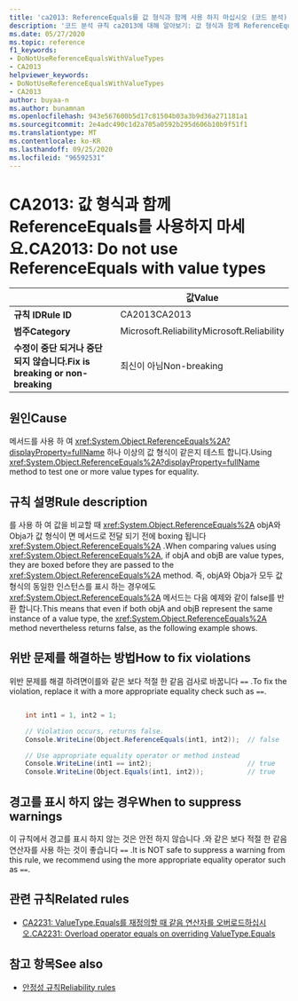 ```yaml
---
title: 'ca2013: ReferenceEquals를 값 형식과 함께 사용 하지 마십시오 (코드 분석).'
description: '코드 분석 규칙 ca2013에 대해 알아보기: 값 형식과 함께 ReferenceEquals를 사용 하지 마세요.'
ms.date: 05/27/2020
ms.topic: reference
f1_keywords:
- DoNotUseReferenceEqualsWithValueTypes
- CA2013
helpviewer_keywords:
- DoNotUseReferenceEqualsWithValueTypes
- CA2013
author: buyaa-n
ms.author: bunamnan
ms.openlocfilehash: 943e567600b5d17c81504b03a3b9d36a271181a1
ms.sourcegitcommit: 2e4adc490c1d2a705a0592b295d606b10b9f51f1
ms.translationtype: MT
ms.contentlocale: ko-KR
ms.lasthandoff: 09/25/2020
ms.locfileid: "96592531"
---
```

# <a name="ca2013-do-not-use-referenceequals-with-value-types"></a><span data-ttu-id="15198-103">CA2013: 값 형식과 함께 ReferenceEquals를 사용하지 마세요.</span><span class="sxs-lookup"><span data-stu-id="15198-103">CA2013: Do not use ReferenceEquals with value types</span></span>

| | <span data-ttu-id="15198-104">값</span><span class="sxs-lookup"><span data-stu-id="15198-104">Value</span></span> |
|-|-|
| <span data-ttu-id="15198-105">**규칙 ID**</span><span class="sxs-lookup"><span data-stu-id="15198-105">**Rule ID**</span></span> |<span data-ttu-id="15198-106">CA2013</span><span class="sxs-lookup"><span data-stu-id="15198-106">CA2013</span></span>|
| <span data-ttu-id="15198-107">**범주**</span><span class="sxs-lookup"><span data-stu-id="15198-107">**Category**</span></span> |<span data-ttu-id="15198-108">Microsoft.Reliability</span><span class="sxs-lookup"><span data-stu-id="15198-108">Microsoft.Reliability</span></span>|
| <span data-ttu-id="15198-109">**수정이 중단 되거나 중단 되지 않습니다.**</span><span class="sxs-lookup"><span data-stu-id="15198-109">**Fix is breaking or non-breaking**</span></span> |<span data-ttu-id="15198-110">최신이 아님</span><span class="sxs-lookup"><span data-stu-id="15198-110">Non-breaking</span></span>|

## <a name="cause"></a><span data-ttu-id="15198-111">원인</span><span class="sxs-lookup"><span data-stu-id="15198-111">Cause</span></span>

<span data-ttu-id="15198-112">메서드를 사용 하 여 <xref:System.Object.ReferenceEquals%2A?displayProperty=fullName> 하나 이상의 값 형식이 같은지 테스트 합니다.</span><span class="sxs-lookup"><span data-stu-id="15198-112">Using <xref:System.Object.ReferenceEquals%2A?displayProperty=fullName> method to test one or more value types for equality.</span></span>

## <a name="rule-description"></a><span data-ttu-id="15198-113">규칙 설명</span><span class="sxs-lookup"><span data-stu-id="15198-113">Rule description</span></span>

<span data-ttu-id="15198-114">를 사용 하 여 값을 비교할 때 <xref:System.Object.ReferenceEquals%2A> objA와 Obja가 값 형식이 면 메서드로 전달 되기 전에 boxing 됩니다 <xref:System.Object.ReferenceEquals%2A> .</span><span class="sxs-lookup"><span data-stu-id="15198-114">When comparing values using <xref:System.Object.ReferenceEquals%2A>, if objA and objB are value types, they are boxed before they are passed to the <xref:System.Object.ReferenceEquals%2A> method.</span></span> <span data-ttu-id="15198-115">즉, objA와 Obja가 모두 값 형식의 동일한 인스턴스를 표시 하는 경우에도 <xref:System.Object.ReferenceEquals%2A> 메서드는 다음 예제와 같이 false를 반환 합니다.</span><span class="sxs-lookup"><span data-stu-id="15198-115">This means that even if both objA and objB represent the same instance of a value type, the <xref:System.Object.ReferenceEquals%2A> method nevertheless returns false, as the following example shows.</span></span>

## <a name="how-to-fix-violations"></a><span data-ttu-id="15198-116">위반 문제를 해결하는 방법</span><span class="sxs-lookup"><span data-stu-id="15198-116">How to fix violations</span></span>

<span data-ttu-id="15198-117">위반 문제를 해결 하려면이를와 같은 보다 적절 한 같음 검사로 바꿉니다 `==` .</span><span class="sxs-lookup"><span data-stu-id="15198-117">To fix the violation, replace it with a more appropriate equality check such as `==`.</span></span>

```csharp

    int int1 = 1, int2 = 1;

    // Violation occurs, returns false.
    Console.WriteLine(Object.ReferenceEquals(int1, int2));  // false

    // Use appropriate equality operator or method instead
    Console.WriteLine(int1 == int2);                        // true
    Console.WriteLine(Object.Equals(int1, int2));           // true
```

## <a name="when-to-suppress-warnings"></a><span data-ttu-id="15198-118">경고를 표시 하지 않는 경우</span><span class="sxs-lookup"><span data-stu-id="15198-118">When to suppress warnings</span></span>

<span data-ttu-id="15198-119">이 규칙에서 경고를 표시 하지 않는 것은 안전 하지 않습니다 .와 같은 보다 적절 한 같음 연산자를 사용 하는 것이 좋습니다 `==` .</span><span class="sxs-lookup"><span data-stu-id="15198-119">It is NOT safe to suppress a warning from this rule, we recommend using the more appropriate equality operator such as `==`.</span></span>

## <a name="related-rules"></a><span data-ttu-id="15198-120">관련 규칙</span><span class="sxs-lookup"><span data-stu-id="15198-120">Related rules</span></span>

- [<span data-ttu-id="15198-121">CA2231: ValueType.Equals를 재정의할 때 같음 연산자를 오버로드하십시오.</span><span class="sxs-lookup"><span data-stu-id="15198-121">CA2231: Overload operator equals on overriding ValueType.Equals</span></span>](CA2231.md)

## <a name="see-also"></a><span data-ttu-id="15198-122">참고 항목</span><span class="sxs-lookup"><span data-stu-id="15198-122">See also</span></span>

- [<span data-ttu-id="15198-123">안정성 규칙</span><span class="sxs-lookup"><span data-stu-id="15198-123">Reliability rules</span></span>](reliability-warnings.md)
